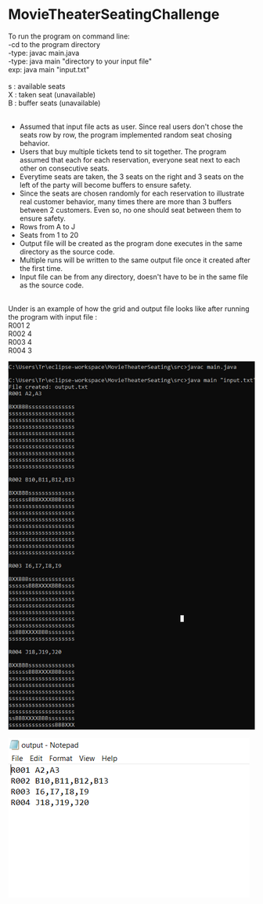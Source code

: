 # MovieTheaterSeatingChallenge

To run the program on command line:
<br>
-cd to the program directory
<br>
-type: javac main.java
<br>
-type: java main "directory to your input file"
<br>
exp: java main "input.txt"
<br><br> 
s : available seats
<br>
X : taken seat (unavailable)
<br>
B : buffer seats (unavailable)
<br><br>
- Assumed that input file acts as user. Since real users don't chose the seats row by row, the program implemented random seat chosing behavior.
- Users that buy multiple tickets tend to sit together. The program assumed that each for each reservation, everyone seat next to each other on consecutive seats.
- Everytime seats are taken, the 3 seats on the right and 3 seats on the left of the party will become buffers to ensure safety.
- Since the seats are chosen randomly for each reservation to illustrate real customer behavior, many times there are more than 3 buffers between 2 customers. Even so, no one should seat between them to ensure safety.
- Rows from A to J
- Seats from 1 to 20
- Output file will be created as the program done executes in the same directory as the source code.
- Multiple runs will be written to the same output file once it created after the first time.
- Input file can be from any directory, doesn't have to be in the same file as the source code.
<br><br>

Under is an example of how the grid and output file looks like after running the program with input file :<br>
R001 2
<br>
R002 4
<br>
R003 4
<br>
R004 3
<br>

![Demo](https://github.com/HaiTrieuNg/Turing-Machine-TM-that-simulates-DFA/blob/main/Images/Screenshot%20(606).png)

![Demo](https://github.com/HaiTrieuNg/Turing-Machine-TM-that-simulates-DFA/blob/main/Images/Screenshot%20(605).png)
